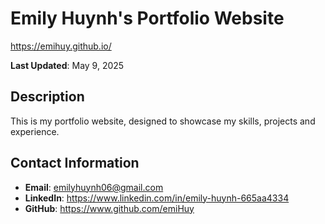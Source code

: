 # Emily Huynh's Portfolio Website
https://emihuy.github.io/

**Last Updated**: May 9, 2025

## Description
This is my portfolio website, designed to showcase my skills, projects and experience.

## Contact Information
- **Email**: emilyhuynh06@gmail.com
- **LinkedIn**: https://www.linkedin.com/in/emily-huynh-665aa4334
- **GitHub**: https://www.github.com/emiHuy
